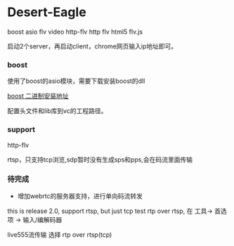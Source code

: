 ﻿# Desert-Eagle
boost asio flv video  http-flv http flv html5 flv.js

启动2个server，再启动client，chrome网页输入ip地址即可。

### boost

使用了boost的asio模块，需要下载安装boost的dll

[boost 二进制安装地址](https://sourceforge.net/projects/boost/files/boost-binaries/)

配置头文件和lib库到vc的工程路径。


### support
http-flv

rtsp，只支持tcp浏览,sdp暂时没有生成sps和pps,会在码流里面传输

### 待完成

* 增加webrtc的服务器支持，进行单向码流转发


this is release 2.0, support rtsp, but just tcp
test rtp over rtsp, 在 工具-> 首选项 -> 输入/编解码器  

live555流传输 选择 rtp over rtsp(tcp)
